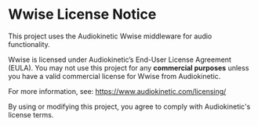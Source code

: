 # Wwise License Notice

This project uses the Audiokinetic Wwise middleware for audio functionality.

Wwise is licensed under Audiokinetic’s End-User License Agreement (EULA). You may not use this project for any **commercial purposes** unless you have a valid commercial license for Wwise from Audiokinetic.

For more information, see: https://www.audiokinetic.com/licensing/

By using or modifying this project, you agree to comply with Audiokinetic's license terms.